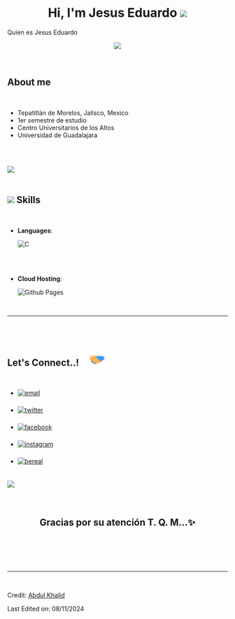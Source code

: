 <h1 align="center"><b>Hi, I'm Jesus Eduardo </b><img src="https://media.giphy.com/media/hvRJCLFzcasrR4ia7z/giphy.gif" width="35"></h1>
<!--  -->Quien es Jesus Eduardo
<p align="center">
  <a href="https://github.com/DenverCoder1/readme-typing-svg"><img src="https://readme-typing-svg.herokuapp.com?font=Time+New+Roman&color=cyan&size=25&center=true&vCenter=true&width=600&height=100&lines=Estudiante+de+computación;Apasionado+por+las+tecnologías;Amante+de+las+matemáticas;Amateur+en+C"></a>
</p>

<br>

##  **About me**

<br>

- Tepatitlán de Morelos, Jalisco, Mexico
- 1er semestre de estudio
- Centro Universitarios de los Altos
- Universidad de Guadalajara

<br><br>

<img src="https://user-images.githubusercontent.com/73097560/115834477-dbab4500-a447-11eb-908a-139a6edaec5c.gif"><br><br>

## <img src="https://media2.giphy.com/media/QssGEmpkyEOhBCb7e1/giphy.gif?cid=ecf05e47a0n3gi1bfqntqmob8g9aid1oyj2wr3ds3mg700bl&rid=giphy.gif" width ="25"><b> Skills</b>
<br>

<p align="center">

- **Languages**:
    
    ![C](https://img.shields.io/badge/C%20-%232370ED.svg?style=for-the-badge&logo=c&logoColor=white)

<br>   

<br>

- **Cloud Hosting**:

    ![Github Pages](https://img.shields.io/badge/GitHub%20Pages-%23327FC7.svg?style=for-the-badge&logo=github&logoColor=white)
    
<br>

-----

<br>
<br>

## <b> Let's Connect..!</b><img src="https://github.com/0xAbdulKhalid/0xAbdulKhalid/raw/main/assets/mdImages/handshake.gif" width ="80">
<br>
<div align='left'>

<ul>

<li>
<a href="mailto:jesus.delatorre1292@alumnos.udg.mx" target="_blank">
<img src="https://img.shields.io/badge/email:  jesus.delatorre1292@alumnos.udg.mx-%23EA4335.svg?style=for-the-badge&logo=gmail&logoColor=white" alt=email style="margin-bottom: 5px;"/>
</a>
</li>

<br>

<li>
<a href="https://x.com/JessEduardoDe16?t=AN0Dl3o1rS35oPC1s8NIwg&s=08" target="_blank">
<img src="https://img.shields.io/badge/twitter:  JessEduardoDe16-%2300acee.svg?color=1DA1F2&style=for-the-badge&logo=twitter&logoColor=white" alt=twitter style="margin-bottom: 5px;"/>
</a>
</li>

<br>

<li>
<a href="https://www.facebook.com/share/15f2BJG7SD/" target="_blank">
<img src="https://img.shields.io/badge/facebook:  compartir-%2300acee.svg?color=3b5998&style=for-the-badge&logo=facebook&logoColor=white" alt=facebook style="margin-bottom: 5px;"/>
</a>
</li>

<br>

<li>
<a href="https://www.instagram.com/j.eduardo.dltm/profilecard/?igsh=dmlibmhhNjVpN3pp" target="_blank">
<img src="https://img.shields.io/badge/instagram:  j.eduardo.dltm-%2300acee.svg?color=405DE6&style=for-the-badge&logo=instagram&logoColor=white" alt=instagram style="margin-bottom: 5px;"/>
</a>
</li>

<br>

<li>
<a href="https://bere.al/j_eduardo" target="_blank">
<img src="https://img.shields.io/badge/bereal:  j_eduardo-%2300acee.svg?color=000000&style=for-the-badge&logo=bereal&logoColor=white" alt=bereal style="margin-bottom: 5px;"/>
</a>
</li>
    
</ul>
</div>

<br>
<img src="https://user-images.githubusercontent.com/73097560/115834477-dbab4500-a447-11eb-908a-139a6edaec5c.gif">
<br>
<br>
<br>

<div align='center'>

## <b>Gracias por su atención T. Q. M...✨</b>

</div>
<br>
<br>
<br>
<br>

---

<br>

Credit: [Abdul Khalid](https://github.com/0xabdulkhalid)

Last Edited on: 08/11/2024

